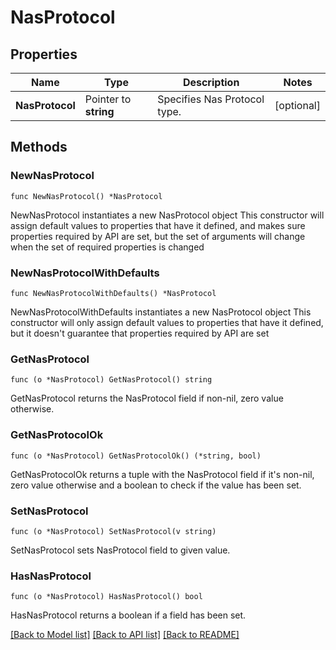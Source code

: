 # NasProtocol

## Properties

Name | Type | Description | Notes
------------ | ------------- | ------------- | -------------
**NasProtocol** | Pointer to **string** | Specifies Nas Protocol type. | [optional] 

## Methods

### NewNasProtocol

`func NewNasProtocol() *NasProtocol`

NewNasProtocol instantiates a new NasProtocol object
This constructor will assign default values to properties that have it defined,
and makes sure properties required by API are set, but the set of arguments
will change when the set of required properties is changed

### NewNasProtocolWithDefaults

`func NewNasProtocolWithDefaults() *NasProtocol`

NewNasProtocolWithDefaults instantiates a new NasProtocol object
This constructor will only assign default values to properties that have it defined,
but it doesn't guarantee that properties required by API are set

### GetNasProtocol

`func (o *NasProtocol) GetNasProtocol() string`

GetNasProtocol returns the NasProtocol field if non-nil, zero value otherwise.

### GetNasProtocolOk

`func (o *NasProtocol) GetNasProtocolOk() (*string, bool)`

GetNasProtocolOk returns a tuple with the NasProtocol field if it's non-nil, zero value otherwise
and a boolean to check if the value has been set.

### SetNasProtocol

`func (o *NasProtocol) SetNasProtocol(v string)`

SetNasProtocol sets NasProtocol field to given value.

### HasNasProtocol

`func (o *NasProtocol) HasNasProtocol() bool`

HasNasProtocol returns a boolean if a field has been set.


[[Back to Model list]](../README.md#documentation-for-models) [[Back to API list]](../README.md#documentation-for-api-endpoints) [[Back to README]](../README.md)


